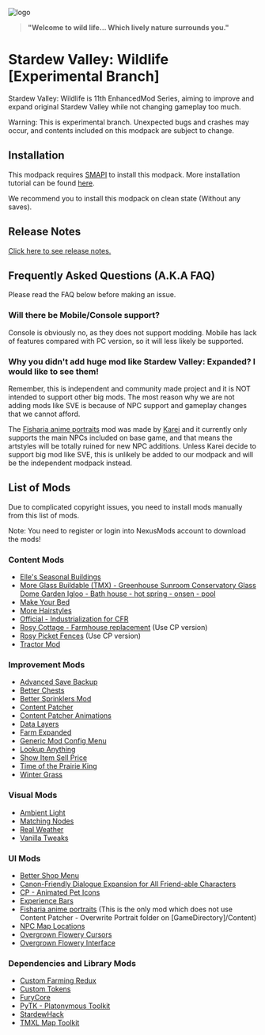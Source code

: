 ![logo](https://user-images.githubusercontent.com/25527589/153413693-8abd320c-84db-49fc-8bea-87ee96c81a3b.png)

> **"Welcome to wild life... Which lively nature surrounds you."**

# Stardew Valley: Wildlife [Experimental Branch]
Stardew Valley: Wildlife is 11th EnhancedMod Series, aiming to improve and expand original Stardew Valley while not changing gameplay too much.

Warning: This is experimental branch. Unexpected bugs and crashes may occur, and contents included on this modpack are subject to change.

## Installation
This modpack requires [SMAPI](https://smapi.io/) to install this modpack. More installation tutorial can be found [here](https://stardewvalleywiki.com/Modding:Player_Guide/Getting_Started).

We recommend you to install this modpack on clean state (Without any saves).

## Release Notes
[Click here to see release notes.](https://github.com/MysticMoonlight/EnhancedMod/blob/main/svwl/experimental/CHANGELOG.md)

## Frequently Asked Questions (A.K.A FAQ)
Please read the FAQ below before making an issue.

### Will there be Mobile/Console support?
Console is obviously no, as they does not support modding.
Mobile has lack of features compared with PC version, so it will less likely be supported.

### Why you didn't add huge mod like Stardew Valley: Expanded? I would like to see them!
Remember, this is independent and community made project and it is NOT intended to support other big mods.
The most reason why we are not adding mods like SVE is because of NPC support and gameplay changes that we cannot afford.

The [Fisharia anime portraits](https://www.nexusmods.com/stardewvalley/mods/10442) mod was made by [Karei](https://twitter.com/flat_fish_) and it currently only supports the main NPCs included on base game, and that means the artstyles will be totally ruined for new NPC additions. Unless Karei decide to support big mod like SVE, this is unlikely be added to our modpack and will be the independent modpack instead.

## List of Mods
Due to complicated copyright issues, you need to install mods manually from this list of mods.

Note: You need to register or login into NexusMods account to download the mods!

### Content Mods
* [Elle's Seasonal Buildings](https://www.nexusmods.com/stardewvalley/mods/1993)
* [More Glass Buildable (TMX) - Greenhouse Sunroom Conservatory Glass Dome Garden Igloo - Bath house - hot spring - onsen - pool](https://www.nexusmods.com/stardewvalley/mods/7794)
* [Make Your Bed](https://www.nexusmods.com/stardewvalley/mods/5368)
* [More Hairstyles](https://www.nexusmods.com/stardewvalley/mods/91)
* [Official - Industrialization for CFR](https://www.nexusmods.com/stardewvalley/mods/3034)
* [Rosy Cottage - Farmhouse replacement](https://www.nexusmods.com/stardewvalley/mods/10656) (Use CP version)
* [Rosy Picket Fences](https://www.nexusmods.com/stardewvalley/mods/10961) (Use CP version)
* [Tractor Mod](https://www.nexusmods.com/stardewvalley/mods/1401)

### Improvement Mods
* [Advanced Save Backup](https://www.nexusmods.com/stardewvalley/mods/435)
* [Better Chests](https://www.nexusmods.com/stardewvalley/mods/9791)
* [Better Sprinklers Mod](https://www.nexusmods.com/stardewvalley/mods/41)
* [Content Patcher](https://www.nexusmods.com/stardewvalley/mods/1915)
* [Content Patcher Animations](https://www.nexusmods.com/stardewvalley/mods/3853)
* [Data Layers](https://www.nexusmods.com/stardewvalley/mods/1691)
* [Farm Expanded](https://www.nexusmods.com/stardewvalley/mods/11023)
* [Generic Mod Config Menu](https://www.nexusmods.com/stardewvalley/mods/5098)
* [Lookup Anything](https://www.nexusmods.com/stardewvalley/mods/541)
* [Show Item Sell Price](https://www.nexusmods.com/stardewvalley/mods/5)
* [Time of the Prairie King](https://www.nexusmods.com/stardewvalley/mods/5631)
* [Winter Grass](https://www.nexusmods.com/stardewvalley/mods/1601)

### Visual Mods
* [Ambient Light](https://www.nexusmods.com/stardewvalley/mods/4639)
* [Matching Nodes](https://www.nexusmods.com/stardewvalley/mods/11124)
* [Real Weather](https://www.nexusmods.com/stardewvalley/mods/5773/)
* [Vanilla Tweaks](https://www.nexusmods.com/stardewvalley/mods/10852)

### UI Mods 
* [Better Shop Menu](https://www.nexusmods.com/stardewvalley/mods/2012)
* [Canon-Friendly Dialogue Expansion for All Friend-able Characters](https://www.nexusmods.com/stardewvalley/mods/2544)
* [CP - Animated Pet Icons](https://www.nexusmods.com/stardewvalley/mods/10392)
* [Experience Bars](https://www.nexusmods.com/stardewvalley/mods/509)
* [Fisharia anime portraits](https://www.nexusmods.com/stardewvalley/mods/10442) (This is the only mod which does not use Content Patcher - Overwrite Portrait folder on [GameDirectory]/Content)
* [NPC Map Locations](https://www.nexusmods.com/stardewvalley/mods/239)
* [Overgrown Flowery Cursors](https://www.nexusmods.com/stardewvalley/mods/6132)
* [Overgrown Flowery Interface](https://www.nexusmods.com/stardewvalley/mods/6166)

### Dependencies and Library Mods
* [Custom Farming Redux](https://www.nexusmods.com/stardewvalley/mods/991)
* [Custom Tokens](https://www.nexusmods.com/stardewvalley/mods/7517)
* [FuryCore](https://www.nexusmods.com/stardewvalley/mods/10696)
* [PyTK - Platonymous Toolkit](https://www.nexusmods.com/stardewvalley/mods/1726)
* [StardewHack](https://www.nexusmods.com/stardewvalley/mods/3213)
* [TMXL Map Toolkit](https://www.nexusmods.com/stardewvalley/mods/1820)
